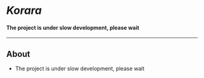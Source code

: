 # ***Korara***

#### The project is under slow development, please wait

-------
## About
* The project is under slow development, please wait